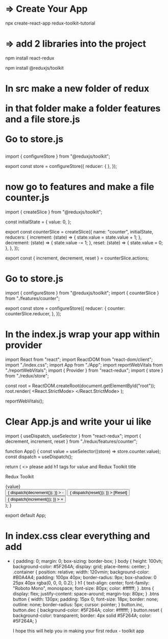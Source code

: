 <h1>=> Create Your App</h1>

npx create-react-app redux-toolkit-tutorial

<h1>=> add 2 libraries into the project</h1>

npm install react-redux

npm install @reduxjs/toolkit

<h1>
In src make a new folder of redux

in that folder make a folder features and a file store.js

Go to store.js

</h1>

import { configureStore } from "@reduxjs/toolkit";

export const store = configureStore({
reducer: {
},
});

<h1>
now go to features and make a file counter.js
</h1>

import { createSlice } from "@reduxjs/toolkit";

const initialState = {
value: 0,
};

export const counterSlice = createSlice({
name: "counter",
initialState,
reducers: {
increment: (state) => {
state.value = state.value + 1;
},
decrement: (state) => {
state.value -= 1;
},
reset: (state) => {
state.value = 0;
},
},
});

export const { increment, decrement, reset } = counterSlice.actions;

<h1>
Go to store.js
</h1>

import { configureStore } from "@reduxjs/toolkit";
import { counterSlice } from "./features/counter";

export const store = configureStore({
reducer: {
counter: counterSlice.reducer,
},
});

<h1>
In the index.js wrap your app within provider
</h1>

import React from "react";
import ReactDOM from "react-dom/client";
import "./index.css";
import App from "./App";
import reportWebVitals from "./reportWebVitals";
import { Provider } from "react-redux";
import { store } from "./redux/store";

const root = ReactDOM.createRoot(document.getElementById("root"));
root.render(
<React.StrictMode>
<Provider store={store}>
<App />
</Provider>
</React.StrictMode>
);

reportWebVitals();

<h1>
Clear App.js and write your ui like
</h1>

import { useDispatch, useSelector } from "react-redux";
import { decrement, increment, reset } from "./redux/features/counter";

function App() {
const value = useSelector((store) => store.counter.value);
const dispatch = useDispatch();

return (
<>
please add h1 tags for value and Redux Toolkit title 

<!-- <h1> -->

Redux Toolkit

<!-- </h1> -->
<div className="container">
<!-- <h1> -->
    {value}
<!--</h1> -->
<div className="btns">
<button
className="dec"
onClick={() => {
dispatch(decrement());
}} > -
</button>
<button
className="reset"
onClick={() => {
dispatch(reset());
}} >
[Reset]
</button>
<button
className="inc"
onClick={() => {
dispatch(increment());
}} > +
</button>
</div>
</div>
</>
);
}

export default App;

<h1>
In index.css clear everything and add
</h1>

- {
  padding: 0;
  margin: 0;
  box-sizing: border-box;
  }
  body {
  height: 100vh;
  background-color: #5F264A;
  display: grid;
  place-items: center;
  }
  .container {
  position: relative;
  width: 120vmin;
  background-color: #B0A4A4;
  padding: 100px 40px;
  border-radius: 9px;
  box-shadow: 0 25px 40px rgba(0, 0, 0, 0.2);
  }
  h1 {
  text-align: center;
  font-family: "Roboto Mono", monospace;
  font-size: 80px;
  color: #ffffff;
  }
  .btns {
  display: flex;
  justify-content: space-around;
  margin-top: 80px;
  }
  .btns button {
  width: 130px;
  padding: 15px 0;
  font-size: 18px;
  border: none;
  outline: none;
  border-radius: 5px;
  cursor: pointer;
  }
  button.inc,
  button.dec {
  background-color: #5F264A;
  color: #ffffff;
  }
  button.reset {
  background-color: transparent;
  border: 4px solid #5F264A;
  color: #5F264A;
  }

  I hope this will help you in making your first redux - toolkit app
